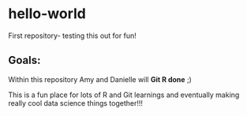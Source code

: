 # hello-world
First repository- testing this out for fun!


## Goals:  

Within this repository Amy and Danielle will **Git R done** ;) 

This is a fun place for lots of R and Git learnings and eventually making really cool data science things together!!!



